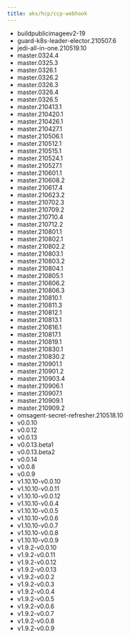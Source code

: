 ```yaml
---
title: aks/hcp/ccp-webhook
---
```

- buildpublicimageev2-19
- guard-k8s-leader-elector.210507.6
- jedi-all-in-one.210519.10
- master.0324.4
- master.0325.3
- master.0326.1
- master.0326.2
- master.0326.3
- master.0326.4
- master.0326.5
- master.210413.1
- master.210420.1
- master.210426.1
- master.210427.1
- master.210506.1
- master.210512.1
- master.210515.1
- master.210524.1
- master.210527.1
- master.210601.1
- master.210608.2
- master.210617.4
- master.210623.2
- master.210702.3
- master.210709.2
- master.210710.4
- master.210712.2
- master.210801.1
- master.210802.1
- master.210802.2
- master.210803.1
- master.210803.2
- master.210804.1
- master.210805.1
- master.210806.2
- master.210806.3
- master.210810.1
- master.210811.3
- master.210812.1
- master.210813.1
- master.210816.1
- master.210817.1
- master.210819.1
- master.210830.1
- master.210830.2
- master.210901.1
- master.210901.2
- master.210903.4
- master.210906.1
- master.210907.1
- master.210909.1
- master.210909.2
- omsagent-secret-refresher.210518.10
- v0.0.10
- v0.0.12
- v0.0.13
- v0.0.13.beta1
- v0.0.13.beta2
- v0.0.14
- v0.0.8
- v0.0.9
- v1.10.10-v0.0.10
- v1.10.10-v0.0.11
- v1.10.10-v0.0.12
- v1.10.10-v0.0.4
- v1.10.10-v0.0.5
- v1.10.10-v0.0.6
- v1.10.10-v0.0.7
- v1.10.10-v0.0.8
- v1.10.10-v0.0.9
- v1.9.2-v0.0.10
- v1.9.2-v0.0.11
- v1.9.2-v0.0.12
- v1.9.2-v0.0.13
- v1.9.2-v0.0.2
- v1.9.2-v0.0.3
- v1.9.2-v0.0.4
- v1.9.2-v0.0.5
- v1.9.2-v0.0.6
- v1.9.2-v0.0.7
- v1.9.2-v0.0.8
- v1.9.2-v0.0.9
